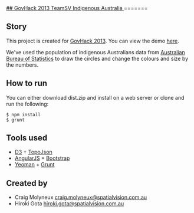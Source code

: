 <a href="http://govhack2013teamsv.appspot.com/">
##  GovHack 2013 TeamSV Indigenous Australia 
</a>
=======

## Story
This project is created for <a href="http://hackerspace.govhack.org/?q=groups/indigenous-australia">GovHack 2013</a>.
You can view the demo <a href="http://govhack2013teamsv.appspot.com/">here</a>.

We've used the population of indigenous Australians data from <a href="http://www.abs.gov.au/">Australian Bureau of Statistics</a> to draw the circles and change the colours and size by the numbers.


## How to run
You can either download dist.zip and install on a web server or clone and run the following:
```
$ npm install
$ grunt
```

## Tools used
* <a href="http://d3js.org/">D3</a> + <a href="https://github.com/mbostock/topojson">TopoJson</a>
* <a href="http://angularjs.org/">AngularJS</a> + <a href="http://twitter.github.io/bootstrap/">Bootstrap</a>
* <a href="http://yeoman.io/">Yeoman</a> + <a href="http://gruntjs.com/">Grunt</a>

## Created by 

* Craig Molyneux craig.molyneux@spatialvision.com.au
* Hiroki Gota hiroki.gota@spatialvision.com.au


